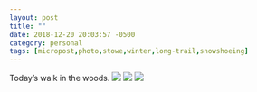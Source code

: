 ```yaml
---
layout: post
title: ""
date: 2018-12-20 20:03:57 -0500
category: personal
tags: [micropost,photo,stowe,winter,long-trail,snowshoeing]
---
```


Today’s walk in the woods. [![](https://thecave-com.s3.amazonaws.com/Photo-2018-12-20-20-00-L44zMh2qyyvJMX1xTMhs.JPG)](https://thecave-com.s3.amazonaws.com/Photo-2018-12-20-20-00-L44zMh2qyyvJMX1xTMhs.JPG) [![](https://thecave-com.s3.amazonaws.com/Photo-2018-12-20-20-01-9BP4MBolsIwl6AS5TVNq.JPG)](https://thecave-com.s3.amazonaws.com/Photo-2018-12-20-20-01-9BP4MBolsIwl6AS5TVNq.JPG) [![](https://thecave-com.s3.amazonaws.com/Photo-2018-12-20-20-02-SPvvjDgh41aC8zPlmRcN.JPG)](https://thecave-com.s3.amazonaws.com/Photo-2018-12-20-20-02-SPvvjDgh41aC8zPlmRcN.JPG)

